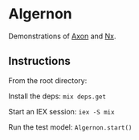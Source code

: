# Algernon

Demonstrations of [Axon](https://github.com/elixir-nx/axon) and [Nx](https://github.com/elixir-nx/nx).

## Instructions

From the root directory:

Install the deps: `mix deps.get` 

Start an IEX session: `iex -S mix`

Run the test model: `Algernon.start()`
